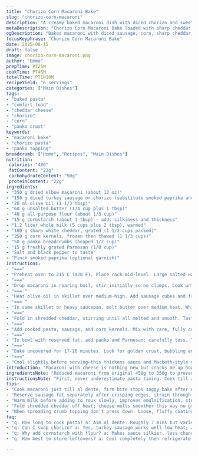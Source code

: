 ```yaml
---
title: "Chorizo Corn Macaroni Bake"
slug: "chorizo-corn-macaroni"
description: "A creamy baked macaroni dish with diced chorizo and sweet corn, loaded with sharp white cheddar and topped with a crunchy panko-parmesan crust. Adjusted quantities for balance. Uses spicy chorizo sausage substituted with smoked paprika and turkey sausage for milder heat. The sauce is thickened with a combo of flour and cornstarch for creaminess. Baked until bubbling and golden brown. A bit smoky, a little sweet, and extremely satisfying with a crisp topping. Serves about six people comfortably."
metaDescription: "Chorizo Corn Macaroni Bake loaded with sharp cheddar, tender pasta, and crispy panko-parmesan crust. Balanced smoky, sweet, creamy, baked comfort for six."
ogDescription: "Baked macaroni with diced sausage, corn, sharp cheddar, and crunchy panko topping. Smoky, creamy, and golden baked crust in one dish for sharing."
focusKeyphrase: "Chorizo Corn Macaroni Bake"
date: 2025-08-15
draft: false
image: chorizo-corn-macaroni.png
author: "Emma"
prepTime: PT25M
cookTime: PT45M
totalTime: PT1H10M
recipeYield: "6 servings"
categories: ["Main Dishes"]
tags:
- "baked pasta"
- "comfort food"
- "cheddar cheese"
- "chorizo"
- "corn"
- "panko crust"
keywords:
- "macaroni bake"
- "chorizo pasta"
- "panko topping"
breadcrumb: ["Home", "Recipes", "Main Dishes"]
nutrition: 
 calories: "480"
 fatContent: "22g"
 carbohydrateContent: "50g"
 proteinContent: "22g"
ingredients:
- "350 g dried elbow macaroni (about 12 oz)"
- "150 g diced turkey sausage or chorizo (substitute smoked paprika and cayenne for less spicy)"
- "20 ml olive oil (1 1/3 tbsp)"
- "60 g unsalted butter (1/4 cup plus 1 tbsp)"
- "40 g all-purpose flour (about 1/3 cup)"
- "15 g cornstarch (about 1 tbsp) - adds silkiness and thickness"
- "1.2 liter whole milk (5 cups plus 2 tbsp), warmed"
- "180 g sharp white cheddar, grated (1 1/2 cups packed)"
- "250 g corn kernels, frozen then thawed (1 1/3 cups)"
- "50 g panko breadcrumbs (heaped 1/2 cup)"
- "15 g freshly grated Parmesan (1/8 cup)"
- "Salt and black pepper to taste"
- "Pinch smoked paprika (optional garnish)"
instructions:
- "==="
- "Preheat oven to 215 C (420 F). Place rack mid-level. Large salted water pot to boil for pasta."
- "==="
- "Drop macaroni in roaring boil, stir initially so no clumps. Cook until just shy of tender — firm bite important or soggy results later. Should take roughly 7 minutes depending on pasta brand. Drain, toss quickly with 1 tablespoon olive oil to prevent sticking, spread on baking sheet to air cool slightly."
- "=== "
- "Heat olive oil in skillet over medium-high. Add sausage cubes and fry until edges crisp and aroma rich, about 5 minutes. Use slotted spoon, drain fat into bowl through fine strainer. Reserve both separately. Retain sausage, set aside."
- "=== "
- "In same skillet or heavy saucepan, melt butter over medium heat. Whisk in flour and cornstarch, stir constantly for one full minute—this pre-cooks the flour, avoids raw taste, develops nutty base. Slowly add warmed milk in increments, whisking nonstop; prevents lumps. Bring to gentle simmer; watch for thickness resembling cream soup, coats spoon well. Reduce heat and cook low for 2-3 minutes to develop flavor and avoid graininess. Remove from heat."
- "==="
- "Fold in shredded cheddar, stirring until all melted and smooth. Taste and season with salt and loads of black pepper, a pinch of smoked paprika if desired for smoky undertone."
- "==="
- "Add cooked pasta, sausage, and corn kernels. Mix with care, fully coating pasta but maintaining shape. Transfer into greased ceramic baking dish, roughly 33 x 22 cm (13 x 8.5 inch)."
- "==="
- "In bowl with reserved fat, add panko and Parmesan; carefully toss. The fat helps brown topping faster and evenly. Spread crumb mixture over macaroni surface, don’t press, keep light and fluffy for best crunch."
- "==="
- "Bake uncovered for 17-20 minutes. Look for golden crust, bubbling edges, and a crackled top. Smell rich, sharp cheese and sausage spices. If top browns too fast, tent loosely with foil and finish cooking."
- "==="
- "Cool slightly before serving—this thickens sauce and Macbeth-style clean cuts. Pair with crisp green salad dressed sharply. Leftovers reheat well, add splash milk if thickened too much."
introduction: "Macaroni with cheese is nothing new but cracks me up how small tweaks redefine it. Used to overcook pasta to death, now know al dente is key for texture after oven baking — like a bite with resistance, not mush. Chorizo can overpower; tried swapping turkey sausage and smoked paprika for balance on low heat, results more harmonious. Corn? Adds sweetness and texture contrast — frozen works well, no need fresh always. The crust: panko mixed with sausage fat and Parmesan, crispy gold locking moisture under. Baking at high heat intensifies flavors, creates crust fast before drying sauce. Always a work in progress, seasoning to your palate essential. Play with cheese combo, sprinkle nutmeg next time for fun. Learning every bake. The kitchen smells smoky, cheesy, inviting—no waste and always crowd-pleaser."
ingredientsNote: "Reduced macaroni from original 450g to 350g to prevent too soggy saucy bake. Lowered chorizo quantity to avoid overwhelming heat; turkey sausage substitution suggested for calmer palettes—can add smoked paprika and cayenne separately for customization. Butter cut a bit, balanced with cornstarch alongside flour for thickening; cornstarch adds a silkier mouthfeel, fewer lumps if mixed correctly. Milk warmed prior to slow addition prevents sauce shock and lumps—key to glossy texture. Cheese reduced slightly; sharp white cheddar preferred for bite and melt quality. Corn frozen, then thawed easy and reliable during off-season, adds sweetness and moisture. Panko and Parmesan combo sprinkled over reserved rendered fat from sausage intensifies browning—don’t skip fat, it’s cheap flavor booster. Salt and pepper individually adjusted; seasoning critical last step—test before baking. Typical swaps: use Gruyère for cheddar or smoked provolone for smoky twist, switch sausage types based on mood or availability. Onion or roasted bell pepper additions possible, but corn adds straightforward sweetness without mess."
instructionsNote: "First, never underestimate pasta timing. Cook till al dente, texture will worsen if softening during baking. Toss in oil immediately to avoid sticky lumps. Browning sausage properly essential; crisp edges hold flavor, but risk burning—watch carefully, remove fat separately to keep balance in sauce. Sauce made in same pan picks up residue flavor; flour and cornstarch roux cooks out raw taste in one minute, whisk continuously. Adding warm milk gradually prevents lumps—cold injection equals clumps, learn that fast. Bring to simmer, don’t rush or scorch bottom. Cheese folded in off heat avoids graininess, melts evenly. Combine pasta, meat, and corn gently to avoid breaking shapes, coat fully. Panko topping mixed with reserved fat creates golden crackle; melted butter works if no fat saved, but less flavor. Bake high heat, mid oven rack for crust and even heat circulation. Watch last 5 minutes, brown spots appear sooner? Tent foil, keep bubbling going. Let cool 5-10 minutes for sauce to thicken; cuts cleaner, less runny. Best with tangy greens or pickles to cut richness. Leftovers reheat with splash milk on stovetop or microwave, careful not to dry out. Little tweaks and sensory checks beat timer blindly. Cooking isn’t perfect science, it’s a feel-out-game."
tips:
- "Cook macaroni just till al dente, firm bite stops soggy bake after oven. Stir once pasta hits boiling water, prevent clumps early; toss with tablespoon olive oil immediately after draining. Air cool slightly on sheet so starch settles without sticking."
- "Reserve sausage fat separately after crisping edges, strain through fine sieve if needed. Use that fat to toast panko breadcrumbs plus Parmesan for richer topping and faster browning. Skip fat, butter can replace but flavor gap noticeable."
- "Warm milk before adding to roux slowly, improves emulsification, stops lumps forming from cold shock. Whisk nonstop while adding, patience here saves grainy sauce. Cook sauce 2-3 mins low after simmer to lose raw flour taste, watch carefully, too thick? Add splash milk."
- "Fold shredded cheddar off heat; cheese melts smoother this way no grainy bits. Season with salt, black pepper, plus pinch smoked paprika if used turkey sausage to mimic heat. Always taste sauce plain before adding pasta mix. Adjust seasoning to your palate, don't assume salt enough."
- "When spreading crumb topping don’t press down. Loose, fluffy coating crisps better in oven. If browning too fast, loosely tent foil last 5 minutes; keeps bubbling going without burning. Let dish rest 5-10 mins post bake, sauce thickens, cuts cleaner."
faq:
- "q: How long to cook pasta? a: Aim al dente. Roughly 7 mins but varies by brand. Firm bite crucial; less cooking time than usual for bake. Pasta keeps cooking slightly in oven steaming from sauce. Overcooked means mushy later."
- "q: Can I swap chorizo? a: Yes, turkey sausage works well low heat; add smoked paprika and cayenne to mimic smoky heat. Or use any sausage you prefer but pay attention to fat rendered; affects topping flavor and sauce richness."
- "q: Why add cornstarch with flour? a: Makes sauce silkier, less chance of lumps. Cornstarch thickens differently, smoother mouthfeel. Flour alone can get pasty or grainy if rushed. Combos balance texture and thickness well."
- "q: How best to store leftovers? a: Cool completely then refrigerate covered. Reheat gently in skillet or microwave adding splash milk to loosen thickened sauce. Avoid drying out by stirring frequently. Can freeze but texture might change slightly, thaw overnight in fridge."

---
```

